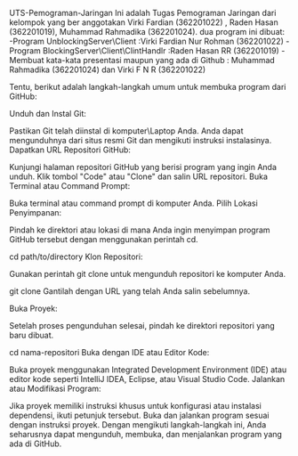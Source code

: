 UTS-Pemograman-Jaringan
Ini adalah Tugas Pemograman Jaringan dari kelompok yang ber anggotakan Virki Fardian (362201022) , Raden Hasan (362201019), Muhammad Rahmadika (362201024).
 dua program ini dibuat: 
-Program UnblockingServer\Client :Virki Fardian Nur Rohman (362201022) 
-Program BlockingServer\Client\ClintHandlr :Raden Hasan RR (362201019) 
-Membuat kata-kata presentasi maupun yang ada di Github : Muhammad Rahmadika (362201024) dan Virki F N R (362201022)

Tentu, berikut adalah langkah-langkah umum untuk membuka program dari GitHub:

Unduh dan Instal Git:

Pastikan Git telah diinstal di komputer\Laptop Anda. Anda dapat mengunduhnya dari situs resmi Git dan mengikuti instruksi instalasinya.
Dapatkan URL Repositori GitHub:

Kunjungi halaman repositori GitHub yang berisi program yang ingin Anda unduh.
Klik tombol "Code" atau "Clone" dan salin URL repositori.
Buka Terminal atau Command Prompt:

Buka terminal atau command prompt di komputer Anda.
Pilih Lokasi Penyimpanan:

Pindah ke direktori atau lokasi di mana Anda ingin menyimpan program GitHub tersebut dengan menggunakan perintah cd.

cd path/to/directory
Klon Repositori:

Gunakan perintah git clone untuk mengunduh repositori ke komputer Anda.

git clone <URL Repositori GitHub>
Gantilah <URL Repositori GitHub> dengan URL yang telah Anda salin sebelumnya.

Buka Proyek:

Setelah proses pengunduhan selesai, pindah ke direktori repositori yang baru dibuat.

cd nama-repositori
Buka dengan IDE atau Editor Kode:

Buka proyek menggunakan Integrated Development Environment (IDE) atau editor kode seperti IntelliJ IDEA, Eclipse, atau Visual Studio Code.
Jalankan atau Modifikasi Program:

Jika proyek memiliki instruksi khusus untuk konfigurasi atau instalasi dependensi, ikuti petunjuk tersebut.
Buka dan jalankan program sesuai dengan instruksi proyek.
Dengan mengikuti langkah-langkah ini, Anda seharusnya dapat mengunduh, membuka, dan menjalankan program yang ada di GitHub.
